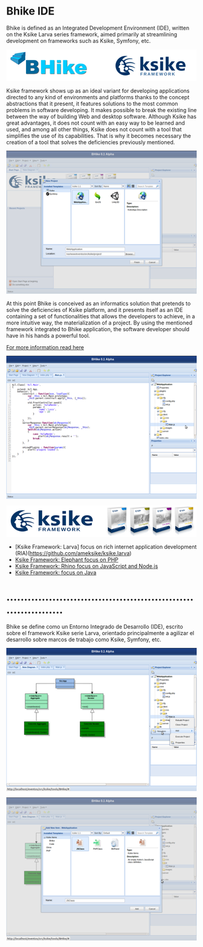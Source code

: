 # Bhike IDE 
Bhike is defined as an Integrated Development Environment (IDE), written on the Ksike Larva series framework, aimed primarily at streamlining development on frameworks such as Ksike, Symfony, etc.

![Screenshot](docs/img/cap05.png)

Ksike framework shows up as an ideal variant for developing applications directed to any kind of environments and platforms thanks to the concept abstractions that it present, it features solutions to the most common problems in software developing. It makes possible to break the existing line between the way of building Web and desktop software. Although Ksike has great advantages, it does not count with an easy way to be learned and used, and among all other things, Ksike does not count with a tool that simplifies the use of its capabilities. That is why it becomes necessary the creation of a tool that solves the deficiencies previously mentioned.

![Screenshot](docs/img/cap01.png)

At this point Bhike is conceived as an informatics solution that pretends to solve the deficiencies of Ksike platform, and it presents itself as an IDE containing a set of functionalities that allows the developers to achieve, in a more intuitive way, the materialization of a project. By using the mentioned framework integrated to Bhike application, the software developer should have in his hands a powerful tool. 

[For more information read here](docs/Bhike-herramienta.para.el.desarrollo.de.software.sobre.el.Framework.Ksike.pdf)

![Screenshot](docs/img/cap02.png)


![Screenshot](docs/img/baner.png)

+ [Ksike Framework: Larva] focus on rich internet application development (RIA)(https://github.com/ameksike/ksike.larva)
+ [Ksike Framework: Elephant focus on PHP](https://github.com/ameksike/ksike.elephant)
+ [Ksike Framework: Rhino focus on JavaScript and Node.js](https://github.com/ameksike/ksike.rhino.framework) 
+ [Ksike Framework: focus on Java](https://github.com/ameksike/ksike.java.core.plugin)


# .....................................................................
Bhike se define como un Entorno Integrado de Desarrollo (IDE), escrito sobre el framework Ksike serie Larva, orientado principalmente a agilizar el desarrollo sobre marcos de trabajo como Ksike, Symfony, etc.

![Screenshot](docs/img/cap03.png)


![Screenshot](docs/img/cap04.png)